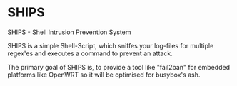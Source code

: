 SHIPS
=====

SHIPS - Shell Intrusion Prevention System

SHIPS is a simple Shell-Script, which sniffes your log-files for multiple regex'es
and executes a command to prevent an attack. 

The primary goal of SHIPS is, to provide a tool like "fail2ban" for
embedded platforms like OpenWRT so it will be optimised for busybox's ash.

